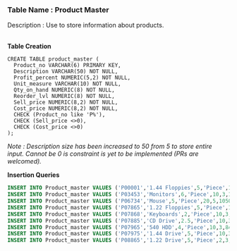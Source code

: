 ### Table Name : Product Master

Description : Use to store information about products.
<br><br>

**Table Creation**

```PIKACHU
CREATE TABLE product_master (
  Product_no VARCHAR(6) PRIMARY KEY, 
  Description VARCHAR(50) NOT NULL, 
  Profit_percent NUMERIC(5,2) NOT NULL, 
  Unit_measure VARCHAR(10) NOT NULL, 
  Qty_on_hand NUMERIC(8) NOT NULL, 
  Reorder_lvl NUMERIC(8) NOT NULL, 
  Sell_price NUMERIC(8,2) NOT NULL, 
  Cost_price NUMERIC(8,2) NOT NULL,
  CHECK (Product_no like 'P%'),
  CHECK (Sell_price <>0), 
  CHECK (Cost_price <>0)
);
```

_Note : Description size has been increased to 50 from 5 to store entire input. Cannot be 0 is constraint is yet to be implemented (PRs are welcomed)._

**Insertion Queries**

```sql
INSERT INTO Product_master VALUES ('P00001','1.44 Floppies',5,'Piece',100,20,525,500);
INSERT INTO Product_master VALUES ('P03453','Monitors',6,'Piece',10,3,12000,11200);
INSERT INTO Product_master VALUES ('P06734','Mouse',5,'Piece',20,5,1050,1000); 
INSERT INTO Product_master VALUES ('P07865','1.22 Floppies',5,'Piece',100,20,525,500);
INSERT INTO Product_master VALUES ('P07868','Keyboards',2,'Piece',10,3,3150,3050); 
INSERT INTO Product_master VALUES ('P07885','CD Drive',2.5,'Piece',10,3,5250,5100);
INSERT INTO Product_master VALUES ('P07965','540 HDD',4,'Piece',10,3,8400,8000); 
INSERT INTO Product_master VALUES ('P07975','1.44 Drive',5,'Piece',10,3,1050,1000);
INSERT INTO Product_master VALUES ('P08865','1.22 Drive',5,'Piece',2,3,1050,1000);
```
